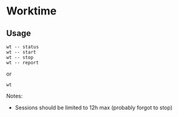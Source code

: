 # Worktime

## Usage

```
wt -- status
wt -- start 
wt -- stop
wt -- report
```
or
```
wt
```


Notes: 
 - Sessions should be limited to 12h max (probably forgot to stop)

